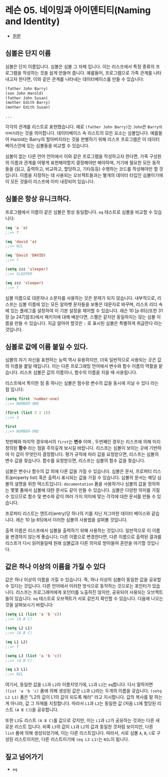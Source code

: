 # 레슨 05. 네이밍과 아이덴티티(Naming and Identity)

- [원문](https://dept-info.labri.fr/~strandh/Teaching/MTP/Common/David-Lamkins/chapter03-05.html)


## 심볼은 단지 이름

 심볼은 단지 이름입니다. 심볼은 심볼 그 자체 입니다. 이는 리스프에서 특정 종류의 프로그램을 작성하는 것을 쉽게 만들어 줍니다. 예를들어, 프로그램으로 가족 관계를 나타내고자 한다면, 이와 같은 관계를 나타내는 데이터베이스를 만들 수 있습니다:

``` lisp
(father John Barry)
(son John Harold)
(father John Susan)
(mother Edith Barry)
(mother Edith Susan)

...

```

 각각의 관계를 리스트로 표현했습니다. 예로 `(father John Barry)`는 `John`은 `Barry의 아버지`라는 것을 의미합니다. 데이터베이스 속 리스트의 모든 요소는 심볼입니다. 예를들어 Harold는 Barry의 할아버지라는 것을 판별하기 위해 리스프 프로그램은 이 데이터베이스안에 있는 심볼들을 비교할 수 있습니다.

 심볼이 없는 다른 언어 언어에서 이와 같은 프로그램을 작성하고자 한다면, 가족 구성원의 이름과 관계를 어떻게 표현해야할지 결정해야만 해야하며, 거기에 필요한 모든 동작들을 (읽고, 출력하고, 비교하고, 할당하고, 기타등등) 수행하는 코드를 작성해야만 할 것입니다. 이름을 지정하는 데 사용되는 오브젝트들과는 별개의 데이터 타입인 심볼이기에 이 모든 것들이 리스프에 이미 내장되어 있습니다.


## 심볼은 항상 유니크하다.

 프로그램에서 이름이 같은 심볼은 항상 동일합니다. `eq` 테스트로 심볼을 비교할 수 있습니다:

``` lisp
(eq 'a 'a)
;;=> T

(eq 'david 'a)
;;=> NIL

(eq 'David 'DAVID)
;;=> T

(setq zzz 'sleeper)
;;=> SLEEPER

(eq zzz 'sleeper)
;;=> T
```

 심볼 이름으로 대문자나 소문자를 사용하는 것은 문제가 되지 않습니다. 내부적으로, 리스프는 심볼 이름에 있는 모든 알파벳 문자들을 보통은 대문자로 바꾸며, 리스프 리더 속에 있는 플레그를 설정하여 이 기본 설정을 제어할 수 있습니다.
  레슨 10 [p 65](또한 31장 [p 247]참조)에서 패키지에 대해 배운다면, 스펠은 같지만 동일하지는 않는 심볼 이름을 만들 수 있습니다. 지금 알아야 할것은 `:` 로 표시된 심볼은 특별하게 취급한다 라는 것입니다.


## 심볼로 값에 이름 붙일 수 있다.

 심볼의 자기 자신을 표현하는 능력 역시 유용하지만, 더욱 일반적으로 사용되는 곳은 값의 이름을 붙일 때입니다. 이는 다른 프로그래밍 언어에서 변수와 함수 이름의 역활을 맡습니다. 리스프 심볼은 값의 이름이나, 함수의 이름을 지을 때 사용됩니다.

 리스프에서 특이한 점 중 하나는 심볼은 함수랑 변수의 값을 동시에 지닐 수 있다 라는 점 입니다:

``` lisp
(setq first 'number-one)
;;=> NUMBER-ONE

(first (list 3 2 1))
;;=> 3

first
;;=> NUMBER-ONE
```

 첫번째와 마지막 경우에서의 `first`는 **변수** 이며 , 두번째인 경우는 리스프에 의해 미리 정의된 **함수** 라는 점을 주의깊게 보시길 바랍니다. 리스프는 심볼이 보이는 곳에 기반하여 이 값이 무엇인지 결정합니다. 평가 규칙에 따라 값을 요청받으면, 리스프는 심볼의 변수 값을 찾습니다. 함수를 요청받으면, 리스프는 심볼의 함수 값을 찾습니다.

 심볼은 변수나 함수의 값 외에 다른 값을 가질 수 있습니다. 심볼은 문서, 프로퍼티 리스트(property list) 혹은 출력시 표시되는 값을 가질 수 있습니다. 심볼의 문서는 해당 심볼의 설명을 위한 텍스트입니다. `documentation` 폼을 사용하거나 심볼의 값을 정의하는 몇몇 폼에서 심볼에 대한 문서도 같이 만들 수 있습니다. 심볼은 다양한 의미를 가질 수 있으므로 함수 및 변수와 같이 여러 가지 의미에 맞는 각각에 대한 문서를 만들 수 있습니다.

 프로퍼티 리스트는 엔트리(entry)당 하나의 키를 지닌 자그마한 데이터 베이스와 같습니다. 레슨 10 [p 65]에서 이러한 심볼의 사용법을 살펴볼 것입니다.

 출력 이름은 리스프에서 심볼을 출력하기 위해 사용하는 것입니다. 일반적으로 이 이름을 변경하지 않는게 좋습니다; 다른 이름으로 변경한다면, 다른 이름으로 출력된 결과를 리스프가 다시 읽어들일때 원래 심볼값과 다른 의미로 받아들여 혼란을 야기할 것입니다.


## 값은 하나 이상의 이름을 가질 수 있다

 값은 하나 이상의 이름을 가질 수 있습니다. 즉, 하나 이상의 심볼이 동일한 값을 공유할 수 있다는 것입니다. 다른 언어에서 이러한 방식으로 동작하는 것으로는 포인터가 있습니다. 리스프는 프로그래머에게 포인터를 노출하진 않지만, 공유되어 사용되는 오브젝트들이 있습니다. `eq` 테스트로 오브젝트가 서로 같은지 확인할 수 있습니다. 다음에 나오는 것을 살펴보시기 바랍니다:

``` lisp
(setq L1 (list 'a 'b 'c))
;;=> (A B C)

(setq L2 L1)
;;=> (A B C)

(eq L1 L2)
;;=> T

(setq L3 (list 'a 'b 'c))
;;=> (A B C)

(eq L3 L1)
;;=> NIL
```

 여기서, 동일한 값을 `L1`과 `L2`라 이름지엇기에, `L1`과 `L2`는 `eq`합니다. 다시 말하자면 `(list 'a 'b 'c)` 폼에 의해 생성된 값은 `L1`과 `L2`라는 두개의 이름을 갖습니다. `(setq L2 L1)` 폼은  "L2의 값이 L1의 값이 되도록 해라" 라고 지시합니다. 값의 복사를 말 하는게 아니라, 값 그 자체를 지칭합니다. 따라서 `L1`과 `L2`는 동일한 값 (처음 `L1`에 할당된 리스트 `(A B C)`)을 공유합니다.

 또한 `L3`도 리스트 `(A B C)`를 값으로 갖지만, 이는 `L1`과 `L2`가 공유하는 것과는 다른 새로운 리스트 입니다. 비록 `L3`의 값이 `L1`과 `L2`의 값과 동일한 것처럼 보이지만, 다른 `list` 폼에 의해 생성되었기에, 이는 다른 리스트입니다. 따라서, 서로 심볼 `A`, `B`, `C`로 구성된 리스트이지만, 다른 리스트이기에 `(eq L3 L1)`는 `NIL`이 됩니다.


## 짚고 넘어가기

- `eq`